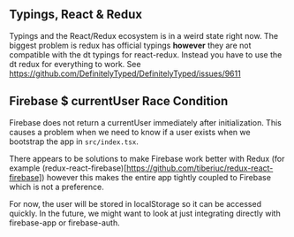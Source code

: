 ## Typings, React & Redux

Typings and the React/Redux ecosystem is in a weird state right now.  The biggest problem is redux has official typings __however__ they are not compatible with the dt typings for react-redux.  Instead you have to use the dt redux for everything to work.   See https://github.com/DefinitelyTyped/DefinitelyTyped/issues/9611

## Firebase $ currentUser Race Condition

Firebase does not return a currentUser immediately after initialization.  This causes a problem when we need to know if a user exists when we bootstrap the app in `src/index.tsx`.

There appears to be solutions to make Firebase work better with Redux (for example (redux-react-firebase)[https://github.com/tiberiuc/redux-react-firebase]) however this makes the entire app tightly coupled to Firebase which is not a preference.

For now, the user will be stored in localStorage so it can be accessed quickly.  In the future, we might want to look at just integrating directly with firebase-app or firebase-auth.